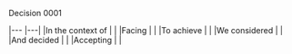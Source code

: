 Decision 0001

|---               |---|
|In the context of |   |
|Facing            |   |
|To achieve        |   |
|We considered     |   |
|And decided       |   |
|Accepting         |   |
